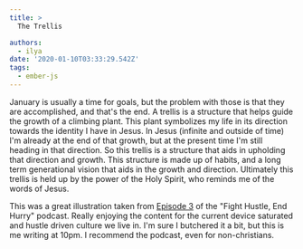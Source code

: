```yaml
---
title: >
  The Trellis

authors:
  - ilya
date: '2020-01-10T03:33:29.542Z'
tags:
  - ember-js
---
```

January is usually a time for goals, but the problem with those is that they are accomplished, and that's the end. A trellis is a structure that helps guide the growth of a climbing plant. This plant symbolizes my life in its direction towards the identity I have in Jesus. In Jesus (infinite and outside of time) I'm already at the end of that growth, but at the present time I'm still heading in that direction. So this trellis is a structure that aids in upholding that direction and growth. This structure is made up of habits, and a long term generational vision that aids in the growth and direction. Ultimately this trellis is held up by the power of the Holy Spirit, who reminds me of the words of Jesus.

This was a great illustration taken from [Episode 3](https://podcasts.apple.com/us/podcast/3-rule-of-life/id1480300467?i=1000455605156) of the "Fight Hustle, End Hurry" podcast. Really enjoying the content for the current device saturated and hustle driven culture we live in. I'm sure I butchered it a bit, but this is me writing at 10pm. I recommend the podcast, even for non-christians.
    
    